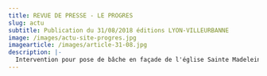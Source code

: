 ```yaml
---
title: REVUE DE PRESSE - LE PROGRES
slug: actu 
subtitle: Publication du 31/08/2018 éditions LYON-VILLEURBANNE
image: /images/actu-site-progres.jpg
imagearticle: /images/article-31-08.jpg
description: |-
  Intervention pour pose de bâche en façade de l'église Sainte Madeleine.
---
```

